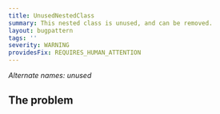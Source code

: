 ```yaml
---
title: UnusedNestedClass
summary: This nested class is unused, and can be removed.
layout: bugpattern
tags: ''
severity: WARNING
providesFix: REQUIRES_HUMAN_ATTENTION
---
```


<!--
*** AUTO-GENERATED, DO NOT MODIFY ***
To make changes, edit the @BugPattern annotation or the explanation in docs/bugpattern.
-->

_Alternate names: unused_

## The problem



